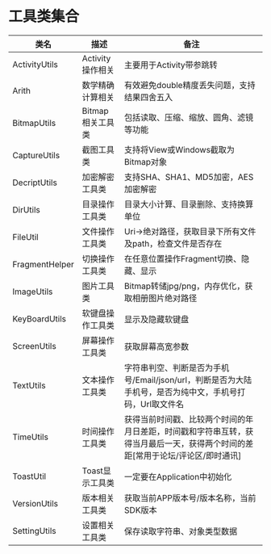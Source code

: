 # 工具类集合

| 类名  |描述|备注|
|---|---|---|
|ActivityUtils| Activity操作相关|主要用于Activity带参跳转|
|Arith| 数学精确计算相关|有效避免double精度丢失问题，支持结果四舍五入|
|BitmapUtils|Bitmap相关工具类|包括读取、压缩、缩放、圆角、滤镜等功能|
|CaptureUtils|截图工具类|支持将View或Windows截取为Bitmap对象|
|DecriptUtils|加密解密工具类|支持SHA、SHA1、MD5加密，AES加密解密|
|DirUtils|目录操作工具类|目录大小计算、目录删除、支持换算单位|
|FileUtil|文件操作工具类|Uri→绝对路径，获取目录下所有文件及path，检查文件是否存在|
|FragmentHelper|切换操作工具类|在任意位置操作Fragment切换、隐藏、显示|
|ImageUtils|图片工具类|Bitmap转储jpg/png，内存优化，获取相册图片绝对路径|
|KeyBoardUtils|软键盘操作工具类|显示及隐藏软键盘|
|ScreenUtils|屏幕操作工具类|获取屏幕高宽参数|
|TextUtils|文本操作工具类|字符串判空、判断是否为手机号/Email/json/url，判断是否为大陆手机号，是否为纯中文，手机号打码，Url取文件名|
|TimeUtils|时间操作工具类|获得当前时间戳、比较两个时间的年月日差距，时间戳和字符串互转，获得当月最后一天，获得两个时间的差距[常用于论坛/评论区/即时通讯]|
|ToastUtil|Toast显示工具类|一定要在Application中初始化|
|VersionUtils|版本相关工具类|获取当前APP版本号/版本名称，当前SDK版本|
|SettingUtils|设置相关工具类|保存读取字符串、对象类型数据|
